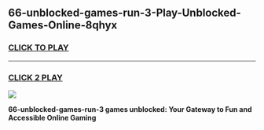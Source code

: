 
## 66-unblocked-games-run-3-Play-Unblocked-Games-Online-8qhyx
<h3>
<a href="https://premium76.site?title=66-unblocked-games-run-3&ref=25A">CLICK TO PLAY</a></h3>
<hr>

<h3>
<a href="https://premium76.site?title=66-unblocked-games-run-3&ref=25A">CLICK 2 PLAY</a>
  
</h3>

<a href="https://premium76.site?title=66-unblocked-games-run-3&ref=25A"><img src="https://clearcache.store/games.png"></a>


**66-unblocked-games-run-3 games unblocked: Your Gateway to Fun and Accessible Online Gaming**
